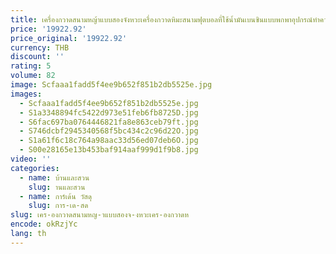 ```yaml
---
title: เครื่องกวาดสนามหญ้าแบบสองจังหวะเครื่องกวาดหิมะสนามฟุตบอลที่ใช้น้ำมันเบนซินแบบพกพาอุปกรณ์ทำความสะอาดหญ้าเทียม
price: '19922.92'
price_original: '19922.92'
currency: THB
discount: ''
rating: 5
volume: 82
image: Scfaaa1fadd5f4ee9b652f851b2db5525e.jpg
images:
  - Scfaaa1fadd5f4ee9b652f851b2db5525e.jpg
  - S1a3348894fc5422d973e51feb6fb8725D.jpg
  - S6fac697ba0764446821fa8e863ceb79ft.jpg
  - S746dcbf2945340568f5bc434c2c96d22O.jpg
  - S1a61f6c18c764a98aac33d56ed07deb6O.jpg
  - S00e28165e13b453baf914aaf999d1f9b8.jpg
video: ''
categories:
  - name: บ้านและสวน
    slug: านและสวน
  - name: การ์เด้น วัสดุ
    slug: การ-เด-สด
slug: เคร-องกวาดสนามหญ-าแบบสองจ-งหวะเคร-องกวาดห
encode: okRzjYc
lang: th
---
```

  